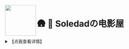 <img align="left" width="100" src="https://cdn.jsdelivr.net/gh/Soledadrs/alistx@main/kedaya.gif">

# 🛖  🏡 Soledadの电影屋

<details>
  <summary>【点我查看详情】</summary>

> 本站旨在分享资源，用作学习交流。

> 使用方式：网页浏览下载、播放，WebDAV 挂载浏览下载同埋播放。

> 联系方式：[【🐧Telegram】](https://t.me/soledaday)[【🐧Telegram-bot】](https://t.me/Ifsoledad_bot)

### 1. 微信赞赏码：

![微信赞赏码](https://cdn.jsdelivr.net/gh/Soledadrs/alistx@main/%E5%BE%AE%E4%BF%A1%E8%B5%9E%E8%B5%8F%E7%A0%81.png)

## 🎤 一、资源介绍

点击每个标题下嘅 **▶【查看详情】** 展开完整内容。

<details>
  <summary>【点我查看详情】</summary>

>- 各盘总文件粗略大小（截止2022年11月01号更新）

|盘符|OD-A|OD-B|GD-个人盘|GD-soledad团队盘|PikPak|AliyunDrive|
|-|-|-|-|-|-|-|
|大小（TB）|1.361|1.361|很多T|很多T|1|27.31|0|0|0|

</details>

### 🚀 二、批量搬运

<details>
  <summary>【点我查看详情】</summary>

- [Rclone](https://alone..eu.org/) 配置文件

```
[OnedriveA]
type = webdav
url = https://ifsoledad-my.sharepoint.com/personal/ifsoledad/Documents/
vendor = sharepoint
user = 暂无
pass = 暂无
```

```
[OnedriveB]
type = webdav
url = https://ifsoledad-my.sharepoint.com/personal/ifsoledad/Documents/
vendor = sharepoint
user = 暂无
pass = 暂无
```

```
[Pikpak]
type = webdav
url = https://ifsoledad-my.sharepoint.com/personal/ifsoledad/Documents/
vendor = sharepoint
user = 暂无
pass = 暂无
```

```
[aliyundrive]
type = webdav
url = https://ifsoledad-my.sharepoint.com/personal/ifsoledad/Documents/
vendor = sharepoint
user = 暂无
pass = 暂无
```

</details>

#### 📂 三、服务器运行一览
<details>
  <summary>【点我查看详情】</summary>

> **✅/🔴  服务器状态实时监控：[https://soledad.wechatout.eu.org/](https://soledad.wechatout.eu.org)**

##### 配置注意事项

**特别提示：** 网页播放器无法识别内封字幕、不兼容 HEVC 视频编码，需使用挂载到本地播放器或下载后播放。PC 端播放器推荐 [Potplayer](https://potplayer.daum.net/?lang=zh_CN) ，安卓端多媒体播放器推荐 [Nplayer](https://al.chirmyram.com/rep/Android/%E8%B0%B7%E6%AD%8C%E5%95%86%E5%BA%97/nPlayer_1.7.7.7_191219.apk) ，可显示视频内封字幕、音乐内封歌词；安卓端音乐播放器推荐 [cloudbeats](https://al.chirmyram.com/rep/Android/%E8%B0%B7%E6%AD%8C%E5%95%86%E5%BA%97/CloudBeats_1.8.4.apk) ，可较快生成播放列表并串流播放，留下的缓存也极小；安卓端电子书阅读器推荐[静读天下](https://al.chirmyram.com/rep/Android/%E8%B0%B7%E6%AD%8C%E5%95%86%E5%BA%97/Moon_Reader_Pro-v7.0_build_700005-M.apk)，支持多种电子书格式。
- WebDAV 配置参数

|参数|值|
|-|-|
|链接 / URL|https://alistx.tk/dav/|
|主机 / Host|https://alistx.tk|
|路径 / Path|/dav/|
|协议 / HTTPS|SSL|
|端口 / Port|5244|
|账号 / User|guest|
|密码 / Password|guest|

注意：除非相关项目适配浏览器网页端，否则浏览器本身是不支持 WebDAV 协议的。
